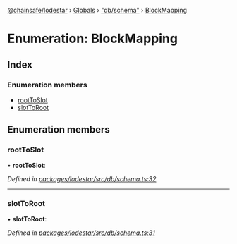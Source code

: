 [@chainsafe/lodestar](../README.md) › [Globals](../globals.md) › ["db/schema"](../modules/_db_schema_.md) › [BlockMapping](_db_schema_.blockmapping.md)

# Enumeration: BlockMapping

## Index

### Enumeration members

* [rootToSlot](_db_schema_.blockmapping.md#roottoslot)
* [slotToRoot](_db_schema_.blockmapping.md#slottoroot)

## Enumeration members

###  rootToSlot

• **rootToSlot**:

*Defined in [packages/lodestar/src/db/schema.ts:32](https://github.com/ChainSafe/lodestar/blob/0e426d2/packages/lodestar/src/db/schema.ts#L32)*

___

###  slotToRoot

• **slotToRoot**:

*Defined in [packages/lodestar/src/db/schema.ts:31](https://github.com/ChainSafe/lodestar/blob/0e426d2/packages/lodestar/src/db/schema.ts#L31)*

